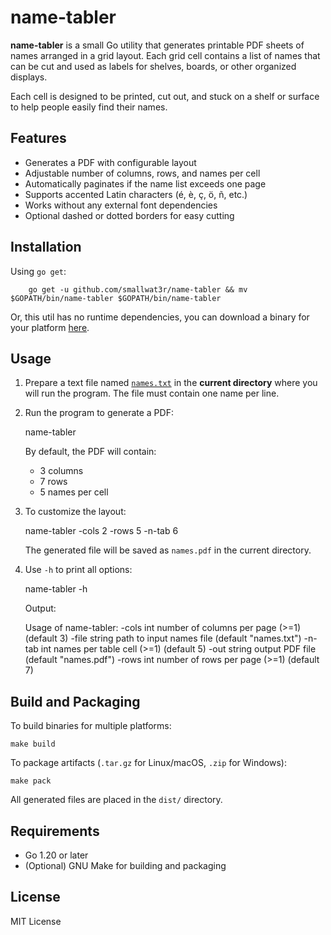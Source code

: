 # name-tabler

**name-tabler** is a small Go utility that generates printable PDF sheets of names
arranged in a grid layout. Each grid cell contains a list of names that can be
cut and used as labels for shelves, boards, or other organized displays.

Each cell is designed to be printed, cut out, and stuck on a shelf or surface
to help people easily find their names.

## Features

- Generates a PDF with configurable layout  
- Adjustable number of columns, rows, and names per cell  
- Automatically paginates if the name list exceeds one page  
- Supports accented Latin characters (é, è, ç, ö, ñ, etc.)  
- Works without any external font dependencies  
- Optional dashed or dotted borders for easy cutting  

## Installation

Using `go get`:

        go get -u github.com/smallwat3r/name-tabler && mv $GOPATH/bin/name-tabler $GOPATH/bin/name-tabler

Or, this util has no runtime dependencies, you can download a binary for your platform
[here](https://github.com/smallwat3r/name-tabler/releases).

## Usage

1. Prepare a text file named [`names.txt`](./names.txt) in the **current directory**
   where you will run the program. The file must contain one name per line.

2. Run the program to generate a PDF:

	name-tabler

   By default, the PDF will contain:
   - 3 columns
   - 7 rows
   - 5 names per cell

3. To customize the layout:

	name-tabler -cols 2 -rows 5 -n-tab 6

   The generated file will be saved as `names.pdf` in the current directory.

4. Use `-h` to print all options:

	name-tabler -h

   Output:

	Usage of name-tabler:
	  -cols int
	        number of columns per page (>=1) (default 3)
	  -file string
	        path to input names file (default "names.txt")
	  -n-tab int
	        names per table cell (>=1) (default 5)
	  -out string
	        output PDF file (default "names.pdf")
	  -rows int
	        number of rows per page (>=1) (default 7)

## Build and Packaging

To build binaries for multiple platforms:

	make build

To package artifacts (`.tar.gz` for Linux/macOS, `.zip` for Windows):

	make pack

All generated files are placed in the `dist/` directory.

## Requirements

- Go 1.20 or later  
- (Optional) GNU Make for building and packaging  

## License

MIT License
